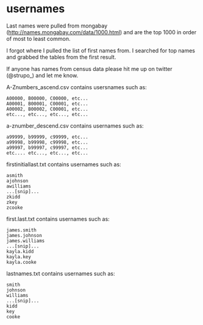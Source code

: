 # usernames

 Last names were pulled from mongabay (http://names.mongabay.com/data/1000.html) and are the top 1000 in order of most to    least common.
 
 I forgot where I pulled the list of first names from. I searched for top names and grabbed the tables from the first result. 
 
 If anyone has names from census data please hit me up on twitter (@strupo_) and let me know.  


A-Znumbers_ascend.csv contains usersnames such as:

  	A00000, B00000, C00000, etc...
	A00001, B00001, C00001, etc...
	A00002, B00002, C00001, etc...
	etc..., etc..., etc..., etc...
  


a-znumber_descend.csv contains usernames such as:

	a99999, b99999, c99999, etc...
	a99998, b99998, c99998, etc...
	a99997, b99997, c99997, etc...
	etc.... etc..., etc..., etc...
  
  
  
firstinitiallast.txt contains usernames such as:
	
	asmith
	ajohnson
	awilliams
	...[snip]...
	zkidd
	zkey
	zcooke
  
 

first.last.txt contains usernames such as:

	james.smith
	james.johnson
	james.williams
	...[snip]...
	kayla.kidd
	kayla.key
	kayla.cooke
	
	
	
lastnames.txt contains usernames such as:

	smith
	johnson
	williams
	...[snip]...
	kidd
	key
	cooke
	
	
 
